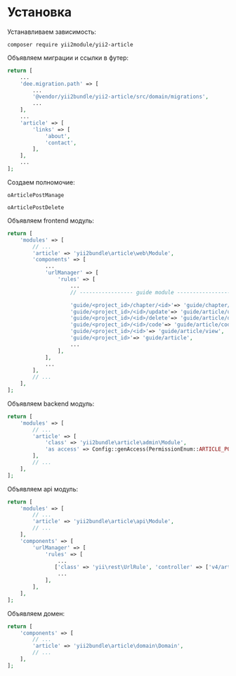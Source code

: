 Установка
===

Устанавливаем зависимость:

```
composer require yii2module/yii2-article
```

Объявляем миграции и ссылки в футер:

```php
return [
	...
	'dee.migration.path' => [
	    ...
		'@vendor/yii2bundle/yii2-article/src/domain/migrations',
		...
	],
	...
	'article' => [
		'links' => [
			'about',
			'contact',
		],
	],
	...
];
```

Создаем полномочие:

```
oArticlePostManage
```

```
oArticlePostDelete
```

Объявляем frontend модуль:

```php
return [
    'modules' => [
        // ...
        'article' => 'yii2bundle\article\web\Module',
        'components' => [
			...
			'urlManager' => [
				'rules' => [
					...
					// ----------------- guide module -----------------

					'guide/<project_id>/chapter/<id>'=> 'guide/chapter/view',
					'guide/<project_id>/<id>/update'=> 'guide/article/update',
					'guide/<project_id>/<id>/delete'=> 'guide/article/delete',
					'guide/<project_id>/<id>/code'=> 'guide/article/code',
					'guide/<project_id>/<id>'=> 'guide/article/view',
					'guide/<project_id>'=> 'guide/article',
					...
				],
			],
			...
		],
        // ...
    ],
];
```

Объявляем backend модуль:

```php
return [
	'modules' => [
		// ...
		'article' => [
			'class' => 'yii2bundle\article\admin\Module',
			'as access' => Config::genAccess(PermissionEnum::ARTICLE_POST_MANAGE),
		],
		// ...
	],
];
```

Объявляем api модуль:

```php
return [
	'modules' => [
		// ...
		'article' => 'yii2bundle\article\api\Module',
		// ...
	],
	'components' => [
		'urlManager' => [
			'rules' => [
                ...
               ['class' => 'yii\rest\UrlRule', 'controller' => ['v4/article' => 'article/post']],
                ...
			],
		],
	],
];
```

Объявляем домен:

```php
return [
	'components' => [
		// ...
		'article' => 'yii2bundle\article\domain\Domain',
		// ...
	],
];
```
